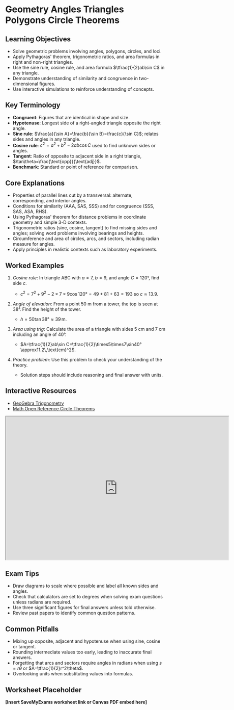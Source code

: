 # Geometry Angles Triangles Polygons Circle Theorems

## Learning Objectives
- Solve geometric problems involving angles, polygons, circles, and loci.
- Apply Pythagoras' theorem, trigonometric ratios, and area formulas in right and non-right triangles.
- Use the sine rule, cosine rule, and area formula $\tfrac{1}{2}ab\sin C$ in any triangle.
- Demonstrate understanding of similarity and congruence in two-dimensional figures.
- Use interactive simulations to reinforce understanding of concepts.

## Key Terminology
- **Congruent**: Figures that are identical in shape and size.
- **Hypotenuse**: Longest side of a right-angled triangle opposite the right angle.
- **Sine rule**: $\frac{a}{\sin A}=\frac{b}{\sin B}=\frac{c}{\sin C}$; relates sides and angles in any triangle.
- **Cosine rule**: $c^2=a^2+b^2-2ab\cos C$ used to find unknown sides or angles.
- **Tangent**: Ratio of opposite to adjacent side in a right triangle, $\tan\theta=\frac{\text{opp}}{\text{adj}}$.
- **Benchmark**: Standard or point of reference for comparison.

## Core Explanations
- Properties of parallel lines cut by a transversal: alternate, corresponding, and interior angles.
- Conditions for similarity (AAA, SAS, SSS) and for congruence (SSS, SAS, ASA, RHS).
- Using Pythagoras' theorem for distance problems in coordinate geometry and simple 3-D contexts.
- Trigonometric ratios (sine, cosine, tangent) to find missing sides and angles; solving word problems involving bearings and heights.
- Circumference and area of circles, arcs, and sectors, including radian measure for angles.
- Apply principles in realistic contexts such as laboratory experiments.

## Worked Examples
1. *Cosine rule*: In triangle ABC with $a=7$, $b=9$, and angle $C=120°$, find side $c$.
   - $c^2=7^2+9^2-2\times7\times9\cos120°=49+81+63=193$ so $c\approx13.9$.
2. *Angle of elevation*: From a point 50 m from a tower, the top is seen at 38°. Find the height of the tower.
   - $h=50\tan38°\approx39\,\text{m}$.
3. *Area using trig*: Calculate the area of a triangle with sides 5 cm and 7 cm including an angle of 40°.
   - $A=\tfrac{1}{2}ab\sin C=\tfrac{1}{2}\times5\times7\sin40°\approx11.2\,\text{cm}^2$.

4. *Practice problem*: Use this problem to check your understanding of the theory.
   - Solution steps should include reasoning and final answer with units.
## Interactive Resources
- [GeoGebra Trigonometry](https://www.geogebra.org/m/tuhnVmxm)
- [Math Open Reference Circle Theorems](https://www.mathopenref.com/)
<iframe src="https://www.geogebra.org/material/iframe/id/mw3vhs57/width/700/height/450/border/888888/rc/false/ai/false/sdz/false" width="700" height="450" title="Interactive simulation" loading="lazy"></iframe>

## Exam Tips
- Draw diagrams to scale where possible and label all known sides and angles.
- Check that calculators are set to degrees when solving exam questions unless radians are required.
- Use three significant figures for final answers unless told otherwise.
- Review past papers to identify common question patterns.

## Common Pitfalls
- Mixing up opposite, adjacent and hypotenuse when using sine, cosine or tangent.
- Rounding intermediate values too early, leading to inaccurate final answers.
- Forgetting that arcs and sectors require angles in radians when using $s=r\theta$ or $A=\tfrac{1}{2}r^2\theta$.
- Overlooking units when substituting values into formulas.

## Worksheet Placeholder
**[Insert SaveMyExams worksheet link or Canvas PDF embed here]**
